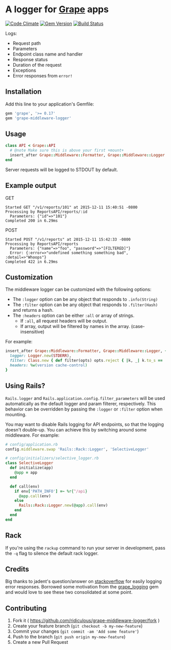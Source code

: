 # A logger for [Grape](https://github.com/ruby-grape/grape) apps
[![Code Climate](https://codeclimate.com/github/ridiculous/grape-middleware-logger/badges/gpa.svg)](https://codeclimate.com/github/ridiculous/grape-middleware-logger) [![Gem Version](https://badge.fury.io/rb/grape-middleware-logger.svg)](http://badge.fury.io/rb/grape-middleware-logger)
[![Build Status](https://travis-ci.org/ridiculous/grape-middleware-logger.svg)](https://travis-ci.org/ridiculous/grape-middleware-logger)

Logs:
  * Request path
  * Parameters
  * Endpoint class name and handler
  * Response status
  * Duration of the request
  * Exceptions
  * Error responses from `error!`

## Installation

Add this line to your application's Gemfile:

```ruby
gem 'grape', '>= 0.17'
gem 'grape-middleware-logger'
```

## Usage
```ruby
class API < Grape::API
  # @note Make sure this is above your first +mount+
  insert_after Grape::Middleware::Formatter, Grape::Middleware::Logger
end
```

Server requests will be logged to STDOUT by default.

## Example output
GET
```
Started GET "/v1/reports/101" at 2015-12-11 15:40:51 -0800
Processing by ReportsAPI/reports/:id
  Parameters: {"id"=>"101"}
Completed 200 in 6.29ms
```
POST
```
Started POST "/v1/reports" at 2015-12-11 15:42:33 -0800
Processing by ReportsAPI/reports
  Parameters: {"name"=>"foo", "password"=>"[FILTERED]"}
  Error: {:error=>"undefined something something bad", :detail=>"Whoops"}
Completed 422 in 6.29ms
```

## Customization

The middleware logger can be customized with the following options:

* The `:logger` option can be any object that responds to `.info(String)`
* The `:filter` option can be any object that responds to `.filter(Hash)` and returns a hash.
* The `:headers` option can be either `:all` or array of strings.
    + If `:all`, all request headers will be output.
    + If array, output will be filtered by names in the array. (case-insensitive)

For example:

```ruby
insert_after Grape::Middleware::Formatter, Grape::Middleware::Logger, {
  logger: Logger.new(STDERR),
  filter: Class.new { def filter(opts) opts.reject { |k, _| k.to_s == 'password' } end }.new,
  headers: %w(version cache-control)
}
```

## Using Rails?
`Rails.logger` and `Rails.application.config.filter_parameters` will be used automatically as the default logger and 
param filterer, respectively. This behavior can be overridden by passing the `:logger` or
`:filter` option when mounting.

You may want to disable Rails logging for API endpoints, so that the logging doesn't double-up. You can achieve this 
by switching around some middleware. For example:

```ruby
# config/application.rb
config.middleware.swap 'Rails::Rack::Logger', 'SelectiveLogger'

# config/initializers/selective_logger.rb
class SelectiveLogger
  def initialize(app)
    @app = app
  end

  def call(env)
    if env['PATH_INFO'] =~ %r{^/api}
      @app.call(env)
    else
      Rails::Rack::Logger.new(@app).call(env)
    end
  end
end
```

## Rack

If you're using the `rackup` command to run your server in development, pass the `-q` flag to silence the default rack logger.

## Credits

Big thanks to jadent's question/answer on [stackoverflow](http://stackoverflow.com/questions/25048163/grape-using-error-and-grapemiddleware-after-callback)
for easily logging error responses. Borrowed some motivation from the [grape_logging](https://github.com/aserafin/grape_logging) gem
and would love to see these two consolidated at some point.

## Contributing

1. Fork it ( https://github.com/ridiculous/grape-middleware-logger/fork )
2. Create your feature branch (`git checkout -b my-new-feature`)
3. Commit your changes (`git commit -am 'Add some feature'`)
4. Push to the branch (`git push origin my-new-feature`)
5. Create a new Pull Request
